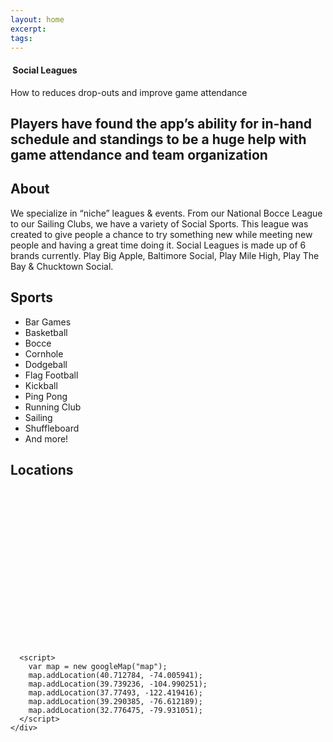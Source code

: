 ```yaml
---
layout: home
excerpt:
tags:
---
```


<section class="page-section page-section--header" data-navigation-transparent>
  <div class="story story--header story--dark" style="background-image: url('/images/story-backgrounds/story-background--social-leagues.jpg')">
    <div class="row">
      <div class="story__content">
        <h4 class="story__league-name">
        <img class="lazyload story__league-logo" data-src="/images/story-logos/story-logo--social-leagues.png" data-srcset="/images/story-logos/story-logo--social-leagues.png 1x, /images/story-logos/story-logo--social-leagues@2x.png 2x, /images/story-logos/story-logo--social-leagues@3x.png 3x" />
          <span class="story__league-title">Social Leagues</span>
        </h4>
        <p class="story__problem">How to reduces drop-outs and improve game attendance</p>
        <div class="story__quote">
          <h2 class="quote quote--big">
            <span class="quote__text">Players have found the app’s ability for in-hand schedule and standings to be a huge help with game attendance and team organization</span>
          </h2>
        </div>
      </div>
    </div>
  </div>
</section>

<section class="page-section page-section--league-story-info">
  <div class="row">
    <div class="block block--4">
      <h2 class="page-section__title">About</h2>
      <p class="page-section__text">
        We specialize in “niche” leagues & events. From our National Bocce League to our Sailing Clubs, we have a variety of Social Sports. This league was created to give people a chance to try something new while meeting new people and having a great time doing it. Social Leagues is made up of 6 brands currently. Play Big Apple, Baltimore Social, Play Mile High, Play The Bay & Chucktown Social.
      </p>
    </div>
    <div class="block block--4">
      <h2 class="page-section__title">Sports</h2>
      <ul class="page-section__text">
        <li>Bar Games</li>
        <li>Basketball</li>
        <li>Bocce</li>
        <li>Cornhole</li>
        <li>Dodgeball</li>
        <li>Flag Football</li>
        <li>Kickball</li>
        <li>Ping Pong</li>
        <li>Running Club</li>
        <li>Sailing</li>
        <li>Shuffleboard</li>
        <li>And more!</li>
      </ul>
    </div>
    <div class="block block--4">
      <h2 class="page-section__title">Locations</h2>
      <div id="map" style="width:100%;height:250px;"></div>

      <script>
        var map = new googleMap("map");
        map.addLocation(40.712784, -74.005941);
        map.addLocation(39.739236, -104.990251);
        map.addLocation(37.77493, -122.419416);
        map.addLocation(39.290385, -76.612189);
        map.addLocation(32.776475, -79.931051);
      </script>
    </div>
  </div>
</section>
